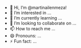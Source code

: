 - 👋 Hi, I’m @martinailenmeza!
- 👀 I’m interested in ...
- 🌱 I’m currently learning ...
- 💞️ I’m looking to collaborate on ...
- 📫 How to reach me ...
- 😄 Pronouns: ...
- ⚡ Fun fact: ...

<!---
martinailenmeza/martinailenmeza is a ✨ special ✨ repository because its `README.md` (this file) appears on your GitHub profile.
You can click the Preview link to take a look at your changes.
--->
